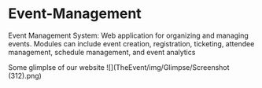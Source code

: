# Event-Management
Event Management System: Web application for organizing and managing events. Modules can include event creation, registration, ticketing, attendee management, schedule management, and event analytics

Some glimplse of our website
![](TheEvent/img/Glimpse/Screenshot (312).png)
